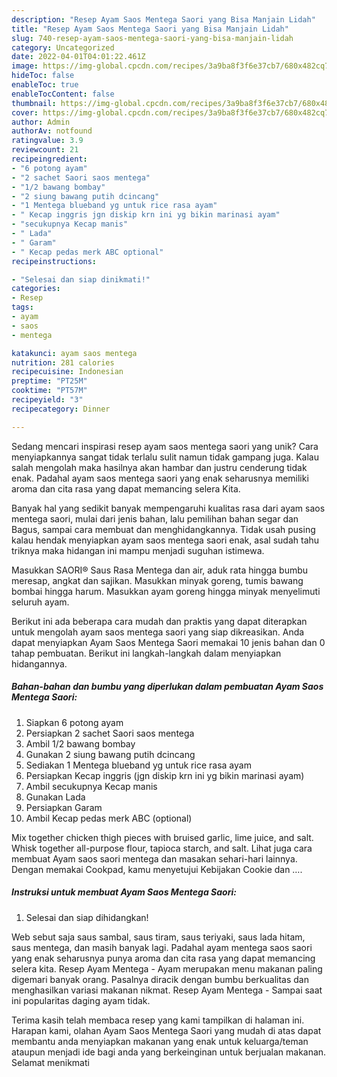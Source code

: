 ```yaml
---
description: "Resep Ayam Saos Mentega Saori yang Bisa Manjain Lidah"
title: "Resep Ayam Saos Mentega Saori yang Bisa Manjain Lidah"
slug: 740-resep-ayam-saos-mentega-saori-yang-bisa-manjain-lidah
category: Uncategorized
date: 2022-04-01T04:01:22.461Z
image: https://img-global.cpcdn.com/recipes/3a9ba8f3f6e37cb7/680x482cq70/ayam-saos-mentega-saori-foto-resep-utama.jpg
hideToc: false
enableToc: true
enableTocContent: false
thumbnail: https://img-global.cpcdn.com/recipes/3a9ba8f3f6e37cb7/680x482cq70/ayam-saos-mentega-saori-foto-resep-utama.jpg
cover: https://img-global.cpcdn.com/recipes/3a9ba8f3f6e37cb7/680x482cq70/ayam-saos-mentega-saori-foto-resep-utama.jpg
author: Admin
authorAv: notfound
ratingvalue: 3.9
reviewcount: 21
recipeingredient:
- "6 potong ayam"
- "2 sachet Saori saos mentega"
- "1/2 bawang bombay"
- "2 siung bawang putih dcincang"
- "1 Mentega blueband yg untuk rice rasa ayam"
- " Kecap inggris jgn diskip krn ini yg bikin marinasi ayam"
- "secukupnya Kecap manis"
- " Lada"
- " Garam"
- " Kecap pedas merk ABC optional"
recipeinstructions:

- "Selesai dan siap dinikmati!"
categories:
- Resep
tags:
- ayam
- saos
- mentega

katakunci: ayam saos mentega 
nutrition: 281 calories
recipecuisine: Indonesian
preptime: "PT25M"
cooktime: "PT57M"
recipeyield: "3"
recipecategory: Dinner

---
```





Sedang mencari inspirasi resep ayam saos mentega saori yang unik? Cara menyiapkannya sangat tidak terlalu sulit namun tidak gampang juga. Kalau salah mengolah maka hasilnya akan hambar dan justru cenderung tidak enak. Padahal ayam saos mentega saori yang enak seharusnya memiliki aroma dan cita rasa yang dapat memancing selera Kita.





Banyak hal yang sedikit banyak mempengaruhi kualitas rasa dari ayam saos mentega saori, mulai dari jenis bahan, lalu pemilihan bahan segar dan Bagus, sampai cara membuat dan menghidangkannya. Tidak usah pusing kalau hendak menyiapkan ayam saos mentega saori enak,      asal sudah tahu triknya maka hidangan ini mampu menjadi suguhan istimewa.














Masukkan SAORI® Saus Rasa Mentega dan air, aduk rata hingga bumbu meresap, angkat dan sajikan. Masukkan minyak goreng, tumis bawang bombai hingga harum. Masukkan ayam goreng hingga minyak menyelimuti seluruh ayam.






Berikut ini ada beberapa cara mudah dan praktis yang dapat diterapkan untuk mengolah ayam saos mentega saori yang siap dikreasikan. Anda dapat menyiapkan Ayam Saos Mentega Saori memakai 10 jenis bahan dan 0 tahap pembuatan. Berikut ini langkah-langkah dalam menyiapkan hidangannya.

<!--inarticleads1-->

##### Bahan-bahan dan bumbu yang diperlukan dalam pembuatan Ayam Saos Mentega Saori:

1. Siapkan 6 potong ayam
1. Persiapkan 2 sachet Saori saos mentega
1. Ambil 1/2 bawang bombay
1. Gunakan 2 siung bawang putih dcincang
1. Sediakan 1 Mentega blueband yg untuk rice rasa ayam
1. Persiapkan  Kecap inggris (jgn diskip krn ini yg bikin marinasi ayam)
1. Ambil secukupnya Kecap manis
1. Gunakan  Lada
1. Persiapkan  Garam
1. Ambil  Kecap pedas merk ABC (optional)


Mix together chicken thigh pieces with bruised garlic, lime juice, and salt. Whisk together all-purpose flour, tapioca starch, and salt. Lihat juga cara membuat Ayam saos saori mentega dan masakan sehari-hari lainnya. Dengan memakai Cookpad, kamu menyetujui Kebijakan Cookie dan …. 

<!--inarticleads2-->

##### Instruksi untuk membuat Ayam Saos Mentega Saori:


1. Selesai dan siap dihidangkan!

Web sebut saja saus sambal, saus tiram, saus teriyaki, saus lada hitam, saus mentega, dan masih banyak lagi. Padahal ayam mentega saos saori yang enak seharusnya punya aroma dan cita rasa yang dapat memancing selera kita. Resep Ayam Mentega - Ayam merupakan menu makanan paling digemari banyak orang. Pasalnya diracik dengan bumbu berkualitas dan menghasilkan variasi makanan nikmat. Resep Ayam Mentega - Sampai saat ini popularitas daging ayam tidak. 

Terima kasih telah membaca resep yang kami tampilkan di halaman ini. Harapan kami, olahan Ayam Saos Mentega Saori yang mudah di atas dapat membantu anda menyiapkan makanan yang enak untuk keluarga/teman ataupun menjadi ide bagi anda yang berkeinginan untuk berjualan makanan. Selamat menikmati

